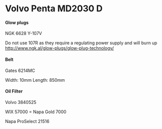 # Volvo Penta MD2030 D

#### Glow plugs
NGK 6628 Y-107V

Do not use 107R as they require a regulating power supply and will burn up http://www.ngk.al/glow-plugs/glow-plug-technology/

#### Belt
Gates 6214MC

Width: 10mm Length: 850mm

#### Oil Filter
Volvo 3840525

WIX 57000 = Napa Gold 7000

Napa ProSelect 21516
